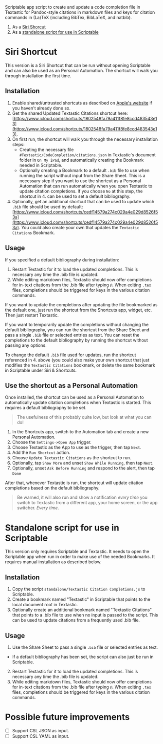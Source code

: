 Scriptable app script to create and update a code completion file in Textastic for Pandoc-style citations in markdown files and keys for citation commands in (La)TeX (including BibTex, BibLaTeX, and natbib).

1. As a [Siri Shorcut](#siri-shortcut)
2. As a [standalone script for use in Scriptable](#standalone-script-for-use-in-scriptable)

# Siri Shortcut
This version is a Siri Shortcut that can be run without opening Scriptable and can also be used as an Personal Automation. The shortcut will walk you through installation the first time.

## Installation
1. Enable shared/untrusted shortcuts as described on [Apple's website](https://support.apple.com/en-gb/guide/shortcuts/apdfeb05586f/3.2/ios/13.2) if you haven't already done so.
2. Get the shared Updated Textastic Citations shortcut here: [https://www.icloud.com/shortcuts/1802548fa79a411f8fe8ccd483543e13](https://www.icloud.com/shortcuts/1802548fa79a411f8fe8ccd483543e13).
3. On first run, the shortcut will walk you through the necessary installation steps:
    - Creating the necessary file `#Textastic/CodeCompletion/citations.json` in Textastic's document folder in `On My iPad`, and automatically creating the Bookmark needed in Scriptable.
    - Optionally creating a Bookmark to a default `.bib` file to use when running the script without input from the Share Sheet. This is a necessary step if you want to use the shortcut as a Personal Automation that can run automatically when you open Textastic to update citation completions. If you choose `No` at this step, the shortcut in 4. can be used to set a default bibliography.
4. Optionally, get an additional shortcut that can be used to update which `.bib` file should be used by default: [https://www.icloud.com/shortcuts/cedf14579a274c029a4e029d8526f53a](https://www.icloud.com/shortcuts/cedf14579a274c029a4e029d8526f53a). You could also create your own that updates the `Textastic Citations` Bookmark.

## Usage
If you specified a default bibliography during installation:

1. Restart Textastic for it to load the updated completions. This is necessary any time the .bib file is updated.
2. While editing markdown files, Textastic should now offer completions for in-text citations from the .bib file after typing `@`. When editing `.tex` files, completions should be triggered for keys in the various citation commands.

If you want to update the completions after updating the file bookmarked as the default one, just run the shortcut from the Shortcuts app, widget, etc. Then just restart Textastic.

If you want to temporarily update the completions without changing the default bibliography, you can run the shortcut from the Share Sheet and pass a single `.bib` file or selected entries as text. You can reset the completions to the default bibliography by running the shortcut without passing any options.

To change the default `.bib` file used for updates, run the shortcut referenced in 4. above (you could also make your own shortcut that just modifies the `Textastic Citations` bookmark, or delete the same bookmark in Scriptable under Siri & Shortcuts.

## Use the shortcut as a Personal Automation
Once installed, the shortcut can be used as a Personal Automation to automatically update citation completions when Textastic is started. This requires a default bibliography to be set.

 > The usefulness of this probably quite low, but look at what you can do!

1. In the Shortcuts app, switch to the Automation tab and create a new Personal Automation.
2. Choose the `Settings->Open App` trigger.
3. Choose Textastic as the App to use as the trigger, then tap `Next`.
4. Add the `Run Shortcut` action.
5. Choose `Update Textastic Citations` as the shortcut to run.
6. Optionally, tap `Show More` and unset `Show While Running`, then tap `Next`.
7. Optionally, unset `Ask Before Running` and respond to the alert, then tap `Done`

After that, whenever Textastic is run, the shortcut will update citation completions based on the default bibliography.

 > Be warned, it will also run and show a notification *every time* you switch to Textastic from a different app, your home screen, or the app switcher. *Every time*.


# Standalone script for use in Scriptable
This version only requires Scriptable and Textastic. It needs to open the Scriptable app when run in order to make use of the needed Bookmarks. It requires manual installation as described below.

## Installation
1. Copy the script `standalone/Textastic Citation Completions.js` to Scriptable.
2. Create a bookmark named "Textastic" in Scriptable that points to the local document root in Textastic.
3. Optionally create an additional bookmark named "Textastic Citations" that points to a .bib file to use when no input is passed to the script. This can be used to update citations from a frequently used .bib file.
  
## Usage
1. Use the Share Sheet to pass a single `.bib` file or selected entries as text.
  - If a default bibliography has been set, the script can also just be run in Scriptable.
2. Restart Textastic for it to load the updated completions. This is necessary any time the .bib file is updated.
3. While editing markdown files, Textastic should now offer completions for in-text citations from the .bib file after typing `@`. When editing `.tex` files, completions should be triggered for keys in the various citation commands.
    
# Possible future improvements
- [ ] Support CSL JSON as input.
- [ ] Support CSL YAML as input.
